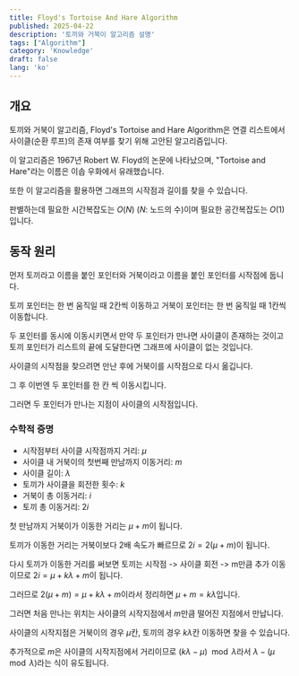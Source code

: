 ```yaml
---
title: Floyd's Tortoise And Hare Algorithm
published: 2025-04-22
description: '토끼와 거북이 알고리즘 설명'
tags: ["Algorithm"]
category: 'Knowledge'
draft: false 
lang: 'ko'
---
```


## 개요

토끼와 거북이 알고리즘, Floyd's Tortoise and Hare Algorithm은 연결 리스트에서 사이클(순환 루프)의 존재 여부를
찾기 위해 고안된 알고리즘입니다.

이 알고리즘은 1967년 Robert W. Floyd의 논문에 나타났으며, "Tortoise and Hare"라는 이름은 이솝 우화에서 유래했습니다.

또한 이 알고리즘을 활용하면 그래프의 시작점과 길이를 찾을 수 있습니다.

판별하는데 필요한 시간복잡도는 $O(N)$ ($N$: 노드의 수)이며 필요한 공간복잡도는 $O(1)$입니다.

## 동작 원리

먼저 토끼라고 이름을 붙인 포인터와 거북이라고 이름을 붙인 포인터를 시작점에 둡니다.

토끼 포인터는 한 번 움직일 때 2칸씩 이동하고 거북이 포인터는 한 번 움직일 때 1칸씩 이동합니다.

두 포인터를 동시에 이동시키면서 만약 두 포인터가 만나면 사이클이 존재하는 것이고 토끼 포인터가 리스트의 끝에 도달한다면
그래프에 사이클이 없는 것입니다.

사이클의 시작점을 찾으려면 만난 후에 거북이를 시작점으로 다시 옮깁니다.

그 후 이번엔 두 포인터를 한 칸 씩 이동시킵니다.

그러면 두 포인터가 만나는 지점이 사이클의 시작점입니다.

### 수학적 증명

- 시작점부터 사이클 시작점까지 거리: $\mu$
- 사이클 내 거북이의 첫번째 만남까지 이동거리: $m$
- 사이클 길이: $\lambda$
- 토끼가 사이클을 회전한 횟수: $k$
- 거북이 총 이동거리: $i$
- 토끼 총 이동거리: $2i$

첫 만남까지 거북이가 이동한 거리는 $\mu + m$이 됩니다.

토끼가 이동한 거리는 거북이보다 2배 속도가 빠르므로 $2i=2(\mu+m)$이 됩니다.

다시 토끼가 이동한 거리를 써보면 토끼는 시작점 -> 사이클 회전 -> m만큼 추가 이동이므로 $2i = \mu + k\lambda + m$이 됩니다.

그러므로 $2(\mu + m)=\mu+k\lambda+m$이라서 정리하면 $\mu+m=k\lambda$입니다.

그러면 처음 만나는 위치는 사이클의 시작지점에서 $m$만큼 떨어진 지점에서 만납니다.

사이클의 시작지점은 거북이의 경우 $\mu$칸, 토끼의 경우 $k\lambda$칸 이동하면 찾을 수 있습니다.

추가적으로 $m$은 사이클의 시작지점에서 거리이므로 $(k\lambda - \mu) \mod \lambda$라서
$\lambda - (\mu \mod \lambda)$라는 식이 유도됩니다.
